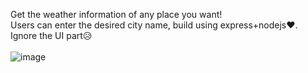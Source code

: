 Get the weather information of any place you want! 
</br>
Users can enter the desired city name, build using express+nodejs❤.
</br>
Ignore the UI part😥
</br>
</br>
![image](https://cdn1.bbcode0.com/uploads/2022/1/31/d3d26de10dc8c6a5838bf7d5f431de42-full.png)
